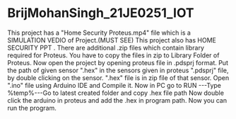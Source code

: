 # BrijMohanSingh_21JE0251_IOT
This project has a "Home Security Proteus.mp4" file which is a SIMULATION VEDIO of Project.(MUST SEE)
This project also has HOME SECURITY PPT .
There are additional .zip files which contain library required for Proteus. You have to copy the files in zip to Library Folder of Proteus. 
Now open the project by opening proteus file in .pdsprj format. 
Put the path of given sensor ".hex" in the sensors given in proteus ".pdsprj" file, by double clicking on the sensor. ".hex" file is in zip file of that sensor.
Open ".ino" file using Arduino IDE and Compile it. Now in PC go to RUN ---Type %temp%---Go to latest created folder and copy .hex file path
Now double click the arduino in proteus and add the .hex in program path.
Now you can run the program.
